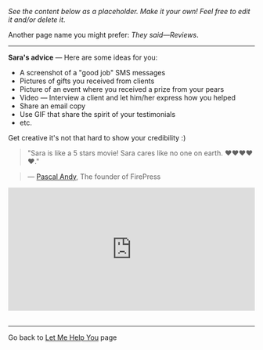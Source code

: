 *See the content below as a placeholder. Make it your own! Feel free to edit it and/or delete it*.

Another page name you might prefer: *They said*—*Reviews*.

---

**Sara's advice** — Here are some ideas for you:

- A screenshot of a "good job" SMS messages
- Pictures of gifts you received from clients
- Picture of an event where you received a prize from your pears
- Video — Interview a client and let him/her express how you helped
- Share an email copy
- Use GIF that share the spirit of your testimonials
- etc.

Get creative it's not that hard to show your credibility :)

> "Sara is like a 5 stars movie! Sara cares like no one on earth. ❤️❤️❤️❤️❤️."

> — [Pascal Andy](http://pascalandy.com/), The founder of FirePress

<div><div style="left: 0px; width: 100%; height: 0px; position: relative; padding-bottom: 49.8853%;"><iframe src="https://giphy.com/embed/wrzf9P70YWLJK/twitter/iframe" frameborder="0" allowfullscreen="true" webkitallowfullscreen="true" mozallowfullscreen="true" style="top: 0px; left: 0px; width: 100%; height: 100%; position: absolute;"></iframe></div></div><br>

---

Go back to [Let Me Help You](/let-me-help-you/) page